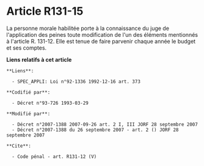 # Article R131-15

La personne morale habilitée porte à la connaissance du juge de l'application des peines toute modification de l'un des
éléments mentionnés à l'article R. 131-12. Elle est tenue de faire parvenir chaque année le budget et ses comptes.

**Liens relatifs à cet article**

	**Liens**:

	  - SPEC_APPLI: Loi n°92-1336 1992-12-16 art. 373

	**Codifié par**:

	  - Décret n°93-726 1993-03-29

	**Modifié par**:

	  - Décret n°2007-1388 2007-09-26 art. 2 I, III JORF 28 septembre 2007
	  - Décret n°2007-1388 du 26 septembre 2007 - art. 2 () JORF 28 septembre 2007

	**Cite**:

	  - Code pénal - art. R131-12 (V)
